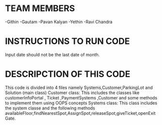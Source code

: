 # TEAM MEMBERS
-Githin 
-Gautam
-Pavan Kalyan
-Yethin
-Ravi Chandra

# INSTRUCTIONS TO RUN CODE
  Input date should not be the last date of month.
  
  
  
# DESCRIPCTION OF THIS CODE
   
  This code is divided into 4 files namely Systems,Customer,ParkingLot and Solution (main class) 
  Customer class:
       This includes the classes like customerInfoPortal , Ticket ,PaymentSystems ,Customer and some methods to implement them using OOPS concepts
  Systems class:
       This class includes the system classe and the following methods availableFloor,findNearestSpot,AssignSpot,releaseSpot,giveTicket,openExitGate.
  
